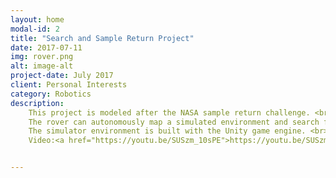 ```yaml
---
layout: home
modal-id: 2
title: "Search and Sample Return Project"
date: 2017-07-11
img: rover.png
alt: image-alt
project-date: July 2017
client: Personal Interests
category: Robotics
description:
    This project is modeled after the NASA sample return challenge. <br>
    The rover can autonomously map a simulated environment and search for samples of interest. <br>
    The simulator environment is built with the Unity game engine. <br>
    Video:<a href="https://youtu.be/SUSzm_10sPE">https://youtu.be/SUSzm_10sPE</a>


---
```


